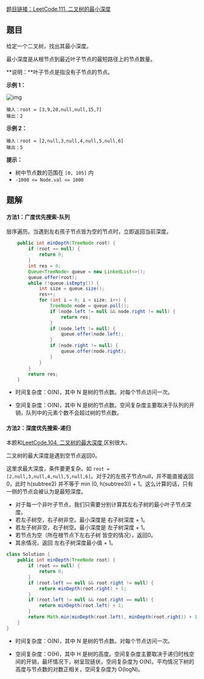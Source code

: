 



[题目链接：LeetCode.111. 二叉树的最小深度](https://leetcode-cn.com/problems/minimum-depth-of-binary-tree/)

## 题目

给定一个二叉树，找出其最小深度。

最小深度是从根节点到最近叶子节点的最短路径上的节点数量。

**说明：**叶子节点是指没有子节点的节点。

**示例 1：**

![img](https://assets.leetcode.com/uploads/2020/10/12/ex_depth.jpg)

```
输入：root = [3,9,20,null,null,15,7]
输出：2
```

**示例 2：**

```
输入：root = [2,null,3,null,4,null,5,null,6]
输出：5
```

**提示：**

- 树中节点数的范围在 `[0, 105]` 内
- `-1000 <= Node.val <= 1000`

## 题解

#### 方法1：广度优先搜索-队列

层序遍历。当遇到左右孩子节点皆为空的节点时，立即返回当前深度。

```java
    public int minDepth(TreeNode root) {
        if (root == null) {
            return 0;
        }
        int res = 0;
        Queue<TreeNode> queue = new LinkedList<>();
        queue.offer(root);
        while (!queue.isEmpty()) {
            int size = queue.size();
            res++;
            for (int i = 0; i < size; i++) {
                TreeNode node = queue.poll();
                if (node.left != null && node.right != null) {
                    return res;
                }
                if (node.left != null) {
                    queue.offer(node.left);
                }
                if (node.right != null) {
                    queue.offer(node.right);
                }
            }
        }
        return res;
    }
```

* 时间复杂度：O(N)，其中 N 是树的节点数。对每个节点访问一次。

* 空间复杂度：O(N)，其中 N 是树的节点数。空间复杂度主要取决于队列的开销，队列中的元素个数不会超过树的节点数。

#### 方法2：深度优先搜索-递归

本题和[LeetCode.104. 二叉树的最大深度 ](https://leetcode-cn.com/problems/maximum-depth-of-binary-tree/) 区别很大。

二叉树的最大深度是遇到空节点返回0。

这里求最大深度，条件要更复杂。如 `root = [2,null,3,null,4,null,5,null,6]`。对于2的左孩子节点null，并不能直接返回0，此时  h(subtree2) 并不等于 min (0, h(subtree3)) + 1。这么计算的话，只有一侧的节点会被认为是最短深度。

* 对于每一个非叶子节点，我们只需要分别计算其左右子树的最小叶子节点深度。
* 若左子树空，右子树非空。最小深度是 右子树深度 + 1。
* 若左子树非空，右子树空。最小深度是 左子树深度 + 1。
* 若节点为空（所在根节点下左右子树 皆空的情况），返回0。
* 其余情况，返回 左右子树深度最小值 + 1。

```java
class Solution {
    public int minDepth(TreeNode root) {
        if (root == null) {
            return 0;
        }
        if (root.left == null && root.right != null) {
            return minDepth(root.right) + 1;
        }
        if (root.left != null && root.right == null) {
            return minDepth(root.left) + 1;
        }
        return Math.min(minDepth(root.left), minDepth(root.right)) + 1;
    }
}
```

* 时间复杂度：O(N)，其中 N 是树的节点数。对每个节点访问一次。

* 空间复杂度：O(H)，其中 H 是树的高度。空间复杂度主要取决于递归时栈空间的开销，最坏情况下，树呈现链状，空间复杂度为 O(N)。平均情况下树的高度与节点数的对数正相关，空间复杂度为 O(logN)。


